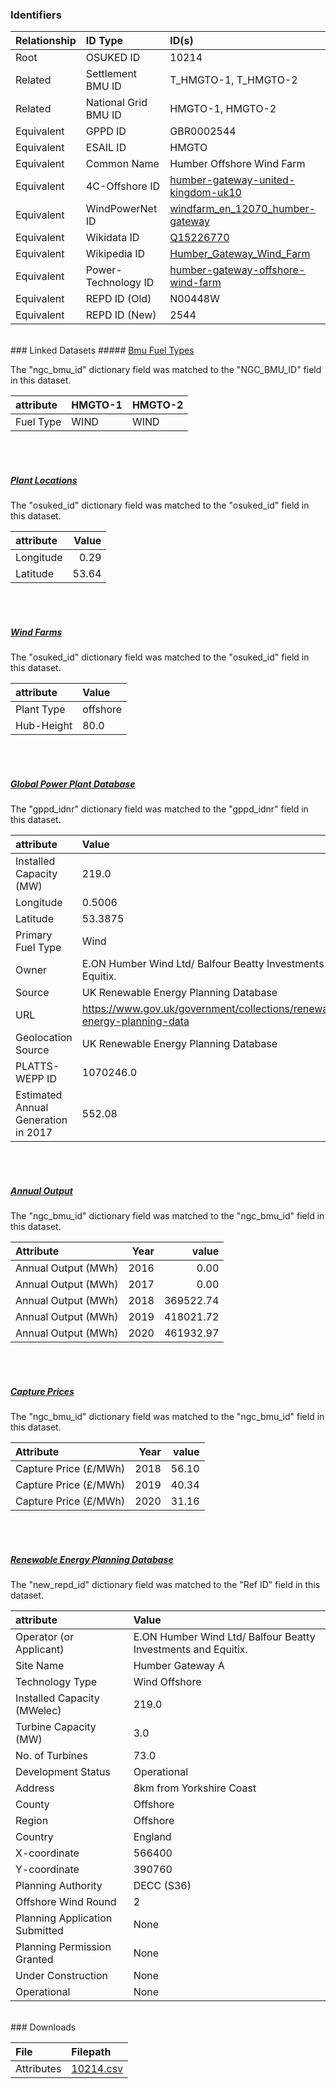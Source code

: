 ### Identifiers

| Relationship   | ID Type              | ID(s)                                                                                                                             |
|:---------------|:---------------------|:----------------------------------------------------------------------------------------------------------------------------------|
| Root           | OSUKED ID            | 10214                                                                                                                             |
| Related        | Settlement BMU ID    | T_HMGTO-1, T_HMGTO-2                                                                                                              |
| Related        | National Grid BMU ID | HMGTO-1, HMGTO-2                                                                                                                  |
| Equivalent     | GPPD ID              | GBR0002544                                                                                                                        |
| Equivalent     | ESAIL ID             | HMGTO                                                                                                                             |
| Equivalent     | Common Name          | Humber Offshore Wind Farm                                                                                                         |
| Equivalent     | 4C-Offshore ID       | [humber-gateway-united-kingdom-uk10](https://www.4coffshore.com/windfarms/united-kingdom/humber-gateway-united-kingdom-uk10.html) |
| Equivalent     | WindPowerNet ID      | [windfarm_en_12070_humber-gateway](https://www.thewindpower.net/windfarm_en_12070_humber-gateway.php)                             |
| Equivalent     | Wikidata ID          | [Q15226770](https://www.wikidata.org/wiki/Q15226770)                                                                              |
| Equivalent     | Wikipedia ID         | [Humber_Gateway_Wind_Farm](https://en.wikipedia.org/wiki/Humber_Gateway_Wind_Farm)                                                |
| Equivalent     | Power-Technology ID  | [humber-gateway-offshore-wind-farm](https://www.power-technology.com/projects/humber-gateway-offshore-wind-farm)                  |
| Equivalent     | REPD ID (Old)        | N00448W                                                                                                                           |
| Equivalent     | REPD ID (New)        | 2544                                                                                                                              |

<br>
### Linked Datasets
##### <a href="https://raw.githubusercontent.com/OSUKED/Dictionary-Datasets/main/datasets/bmu-fuel-types/datapackage.json">Bmu Fuel Types</a>



The "ngc_bmu_id" dictionary field was matched to the "NGC_BMU_ID" field in this dataset.

| attribute   | HMGTO-1   | HMGTO-2   |
|:------------|:----------|:----------|
| Fuel Type   | WIND      | WIND      |

<br><br>
##### <a href="https://raw.githubusercontent.com/OSUKED/Dictionary-Datasets/main/datasets/plant-locations/datapackage.json">Plant Locations</a>



The "osuked_id" dictionary field was matched to the "osuked_id" field in this dataset.

| attribute   |   Value |
|:------------|--------:|
| Longitude   |    0.29 |
| Latitude    |   53.64 |

<br><br>
##### <a href="https://raw.githubusercontent.com/OSUKED/Dictionary-Datasets/main/datasets/wind-farms/datapackage.json">Wind Farms</a>



The "osuked_id" dictionary field was matched to the "osuked_id" field in this dataset.

| attribute   | Value    |
|:------------|:---------|
| Plant Type  | offshore |
| Hub-Height  | 80.0     |

<br><br>
##### <a href="https://raw.githubusercontent.com/OSUKED/Dictionary-Datasets/main/datasets/global-power-plant-database/datapackage.json">Global Power Plant Database</a>



The "gppd_idnr" dictionary field was matched to the "gppd_idnr" field in this dataset.

| attribute                           | Value                                                                    |
|:------------------------------------|:-------------------------------------------------------------------------|
| Installed Capacity (MW)             | 219.0                                                                    |
| Longitude                           | 0.5006                                                                   |
| Latitude                            | 53.3875                                                                  |
| Primary Fuel Type                   | Wind                                                                     |
| Owner                               | E.ON  Humber Wind Ltd/ Balfour Beatty Investments and Equitix.           |
| Source                              | UK Renewable Energy Planning Database                                    |
| URL                                 | https://www.gov.uk/government/collections/renewable-energy-planning-data |
| Geolocation Source                  | UK Renewable Energy Planning Database                                    |
| PLATTS-WEPP ID                      | 1070246.0                                                                |
| Estimated Annual Generation in 2017 | 552.08                                                                   |

<br><br>
##### <a href="https://raw.githubusercontent.com/OSUKED/Dictionary-Datasets/main/datasets/annual-output/datapackage.json">Annual Output</a>



The "ngc_bmu_id" dictionary field was matched to the "ngc_bmu_id" field in this dataset.

| Attribute           |   Year |     value |
|:--------------------|-------:|----------:|
| Annual Output (MWh) |   2016 |      0.00 |
| Annual Output (MWh) |   2017 |      0.00 |
| Annual Output (MWh) |   2018 | 369522.74 |
| Annual Output (MWh) |   2019 | 418021.72 |
| Annual Output (MWh) |   2020 | 461932.97 |

<br><br>
##### <a href="https://raw.githubusercontent.com/OSUKED/Dictionary-Datasets/main/datasets/capture-prices/datapackage.json">Capture Prices</a>



The "ngc_bmu_id" dictionary field was matched to the "ngc_bmu_id" field in this dataset.

| Attribute             |   Year |   value |
|:----------------------|-------:|--------:|
| Capture Price (£/MWh) |   2018 |   56.10 |
| Capture Price (£/MWh) |   2019 |   40.34 |
| Capture Price (£/MWh) |   2020 |   31.16 |

<br><br>
##### <a href="https://raw.githubusercontent.com/OSUKED/Dictionary-Datasets/main/datasets/renewable-energy-planning-database/datapackage.json">Renewable Energy Planning Database</a>



The "new_repd_id" dictionary field was matched to the "Ref ID" field in this dataset.

| attribute                      | Value                                                         |
|:-------------------------------|:--------------------------------------------------------------|
| Operator (or Applicant)        | E.ON Humber Wind Ltd/ Balfour Beatty Investments and Equitix. |
| Site Name                      | Humber Gateway A                                              |
| Technology Type                | Wind Offshore                                                 |
| Installed Capacity (MWelec)    | 219.0                                                         |
| Turbine Capacity (MW)          | 3.0                                                           |
| No. of Turbines                | 73.0                                                          |
| Development Status             | Operational                                                   |
| Address                        | 8km from Yorkshire Coast                                      |
| County                         | Offshore                                                      |
| Region                         | Offshore                                                      |
| Country                        | England                                                       |
| X-coordinate                   | 566400                                                        |
| Y-coordinate                   | 390760                                                        |
| Planning Authority             | DECC (S36)                                                    |
| Offshore Wind Round            | 2                                                             |
| Planning Application Submitted | None                                                          |
| Planning Permission Granted    | None                                                          |
| Under Construction             | None                                                          |
| Operational                    | None                                                          |


<br>
### Downloads


| File       | Filepath                                                                              |
|:-----------|:--------------------------------------------------------------------------------------|
| Attributes | [10214.csv](https://osuked.github.io/Power-Station-Dictionary/object_attrs/10214.csv) |
